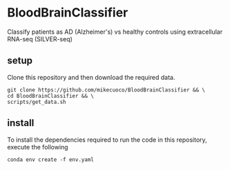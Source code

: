 # BloodBrainClassifier
Classify patients as AD (Alzheimer's) vs healthy controls using extracellular RNA-seq (SILVER-seq)

## setup
Clone this repository and then download the required data.
```
git clone https://github.com/mikecuoco/BloodBrainClassifier && \
cd BloodBrainClassifier && \
scripts/get_data.sh
```

## install
To install the dependencies required to run the code in this repository, execute the following
```
conda env create -f env.yaml
```
